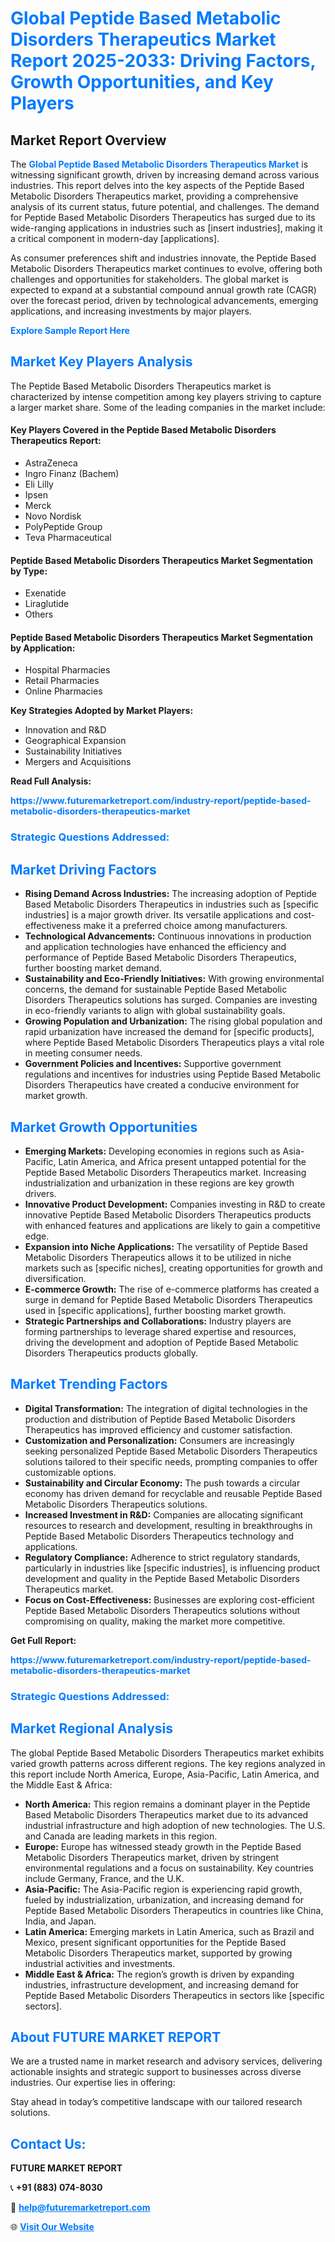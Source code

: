 <h1 style="color: #007BFF;">Global Peptide Based Metabolic Disorders Therapeutics Market Report 2025-2033: Driving Factors, Growth Opportunities, and Key Players</h1>

<section id="overview">
<h2>Market Report Overview</h2>
<p>The <a href="https://www.futuremarketreport.com/industry-report/peptide-based-metabolic-disorders-therapeutics-market" style="color: #007BFF; text-decoration: none;"><strong>Global Peptide Based Metabolic Disorders Therapeutics Market</strong></a> is witnessing significant growth, driven by increasing demand across various industries. This report delves into the key aspects of the Peptide Based Metabolic Disorders Therapeutics market, providing a comprehensive analysis of its current status, future potential, and challenges. The demand for Peptide Based Metabolic Disorders Therapeutics has surged due to its wide-ranging applications in industries such as [insert industries], making it a critical component in modern-day [applications].</p>
<p>As consumer preferences shift and industries innovate, the Peptide Based Metabolic Disorders Therapeutics market continues to evolve, offering both challenges and opportunities for stakeholders. The global market is expected to expand at a substantial compound annual growth rate (CAGR) over the forecast period, driven by technological advancements, emerging applications, and increasing investments by major players.</p>
</section>

<section id="overview">
<p><a href="https://www.futuremarketreport.com/request-sample/reportId=51847" style="color: #007BFF; text-decoration: none;"><strong>Explore Sample Report Here</strong></a></p>
</section>

<section id="key-players">
<h2 style="color: #007BFF;">Market Key Players Analysis</h2>
<p>The Peptide Based Metabolic Disorders Therapeutics market is characterized by intense competition among key players striving to capture a larger market share. Some of the leading companies in the market include:</p>
<h4>Key Players Covered in the Peptide Based Metabolic Disorders Therapeutics Report:</h4>
<ul><li>AstraZeneca</li><li>Ingro Finanz (Bachem)</li><li>Eli Lilly</li><li>Ipsen</li><li>Merck</li><li>Novo Nordisk</li><li>PolyPeptide Group</li><li>Teva Pharmaceutical</li></ul>
<h4>Peptide Based Metabolic Disorders Therapeutics Market Segmentation by Type:</h4>
<ul><li>Exenatide</li><li>Liraglutide</li><li>Others</li></ul>

<h4>Peptide Based Metabolic Disorders Therapeutics Market Segmentation by Application:</h4>
<ul><li>Hospital Pharmacies</li><li>Retail Pharmacies</li><li>Online Pharmacies</li></ul>
<p><strong>Key Strategies Adopted by Market Players:</strong></p>
<ul>
<li>Innovation and R&D</li>
<li>Geographical Expansion</li>
<li>Sustainability Initiatives</li>
<li>Mergers and Acquisitions</li>
</ul>
</section>

<section>
<p><strong>Read Full Analysis: </strong></p><a href="https://www.futuremarketreport.com/industry-report/peptide-based-metabolic-disorders-therapeutics-market" style="color: #007BFF; text-decoration: none;"><strong>https://www.futuremarketreport.com/industry-report/peptide-based-metabolic-disorders-therapeutics-market</strong></a>
<h3 style="color: #007BFF;">Strategic Questions Addressed:</h3>
</section>

<section id="driving-factors">
<h2 style="color: #007BFF;">Market Driving Factors</h2>
<ul>
<li><strong>Rising Demand Across Industries:</strong> The increasing adoption of Peptide Based Metabolic Disorders Therapeutics in industries such as [specific industries] is a major growth driver. Its versatile applications and cost-effectiveness make it a preferred choice among manufacturers.</li>
<li><strong>Technological Advancements:</strong> Continuous innovations in production and application technologies have enhanced the efficiency and performance of Peptide Based Metabolic Disorders Therapeutics, further boosting market demand.</li>
<li><strong>Sustainability and Eco-Friendly Initiatives:</strong> With growing environmental concerns, the demand for sustainable Peptide Based Metabolic Disorders Therapeutics solutions has surged. Companies are investing in eco-friendly variants to align with global sustainability goals.</li>
<li><strong>Growing Population and Urbanization:</strong> The rising global population and rapid urbanization have increased the demand for [specific products], where Peptide Based Metabolic Disorders Therapeutics plays a vital role in meeting consumer needs.</li>
<li><strong>Government Policies and Incentives:</strong> Supportive government regulations and incentives for industries using Peptide Based Metabolic Disorders Therapeutics have created a conducive environment for market growth.</li>
</ul>
</section>

<section id="growth-opportunities">
<h2 style="color: #007BFF;">Market Growth Opportunities</h2>
<ul>
<li><strong>Emerging Markets:</strong> Developing economies in regions such as Asia-Pacific, Latin America, and Africa present untapped potential for the Peptide Based Metabolic Disorders Therapeutics market. Increasing industrialization and urbanization in these regions are key growth drivers.</li>
<li><strong>Innovative Product Development:</strong> Companies investing in R&D to create innovative Peptide Based Metabolic Disorders Therapeutics products with enhanced features and applications are likely to gain a competitive edge.</li>
<li><strong>Expansion into Niche Applications:</strong> The versatility of Peptide Based Metabolic Disorders Therapeutics allows it to be utilized in niche markets such as [specific niches], creating opportunities for growth and diversification.</li>
<li><strong>E-commerce Growth:</strong> The rise of e-commerce platforms has created a surge in demand for Peptide Based Metabolic Disorders Therapeutics used in [specific applications], further boosting market growth.</li>
<li><strong>Strategic Partnerships and Collaborations:</strong> Industry players are forming partnerships to leverage shared expertise and resources, driving the development and adoption of Peptide Based Metabolic Disorders Therapeutics products globally.</li>
</ul>
</section>

<section id="trending-factors">
<h2 style="color: #007BFF;">Market Trending Factors</h2>
<ul>
<li><strong>Digital Transformation:</strong> The integration of digital technologies in the production and distribution of Peptide Based Metabolic Disorders Therapeutics has improved efficiency and customer satisfaction.</li>
<li><strong>Customization and Personalization:</strong> Consumers are increasingly seeking personalized Peptide Based Metabolic Disorders Therapeutics solutions tailored to their specific needs, prompting companies to offer customizable options.</li>
<li><strong>Sustainability and Circular Economy:</strong> The push towards a circular economy has driven demand for recyclable and reusable Peptide Based Metabolic Disorders Therapeutics solutions.</li>
<li><strong>Increased Investment in R&D:</strong> Companies are allocating significant resources to research and development, resulting in breakthroughs in Peptide Based Metabolic Disorders Therapeutics technology and applications.</li>
<li><strong>Regulatory Compliance:</strong> Adherence to strict regulatory standards, particularly in industries like [specific industries], is influencing product development and quality in the Peptide Based Metabolic Disorders Therapeutics market.</li>
<li><strong>Focus on Cost-Effectiveness:</strong> Businesses are exploring cost-efficient Peptide Based Metabolic Disorders Therapeutics solutions without compromising on quality, making the market more competitive.</li>
</ul>
</section>

<section>
<p><strong>Get Full Report: </strong></p><a href="https://www.futuremarketreport.com/industry-report/peptide-based-metabolic-disorders-therapeutics-market" style="color: #007BFF; text-decoration: none;"><strong>https://www.futuremarketreport.com/industry-report/peptide-based-metabolic-disorders-therapeutics-market</strong></a>
<h3 style="color: #007BFF;">Strategic Questions Addressed:</h3>
</section>


<section id="regional-analysis">
<h2 style="color: #007BFF;">Market Regional Analysis</h2>
<p>The global Peptide Based Metabolic Disorders Therapeutics market exhibits varied growth patterns across different regions. The key regions analyzed in this report include North America, Europe, Asia-Pacific, Latin America, and the Middle East & Africa:</p>
<ul>
<li><strong>North America:</strong> This region remains a dominant player in the Peptide Based Metabolic Disorders Therapeutics market due to its advanced industrial infrastructure and high adoption of new technologies. The U.S. and Canada are leading markets in this region.</li>
<li><strong>Europe:</strong> Europe has witnessed steady growth in the Peptide Based Metabolic Disorders Therapeutics market, driven by stringent environmental regulations and a focus on sustainability. Key countries include Germany, France, and the U.K.</li>
<li><strong>Asia-Pacific:</strong> The Asia-Pacific region is experiencing rapid growth, fueled by industrialization, urbanization, and increasing demand for Peptide Based Metabolic Disorders Therapeutics in countries like China, India, and Japan.</li>
<li><strong>Latin America:</strong> Emerging markets in Latin America, such as Brazil and Mexico, present significant opportunities for the Peptide Based Metabolic Disorders Therapeutics market, supported by growing industrial activities and investments.</li>
<li><strong>Middle East & Africa:</strong> The region’s growth is driven by expanding industries, infrastructure development, and increasing demand for Peptide Based Metabolic Disorders Therapeutics in sectors like [specific sectors].</li>
</ul>
</section>

<footer>
<h2 style="color: #007BFF;">About FUTURE MARKET REPORT</h2>
<p>We are a trusted name in market research and advisory services, delivering actionable insights and strategic support to businesses across diverse industries. Our expertise lies in offering:</p>

<p>Stay ahead in today’s competitive landscape with our tailored research solutions.</p>

<h2 style="color: #007BFF;">Contact Us:</h2>
<p><strong>FUTURE MARKET REPORT</strong></p>
<p>📞 <strong>+91 (883) 074-8030</strong></p>
<p>📧 <strong><a href="mailto:help@futuremarketreport.com" style="color: #007BFF;">help@futuremarketreport.com</a></strong></p>
<p>🌐 <strong><a href="https://www.futuremarketreport.com/" style="color: #007BFF;">Visit Our Website</a></strong></p>
</footer>